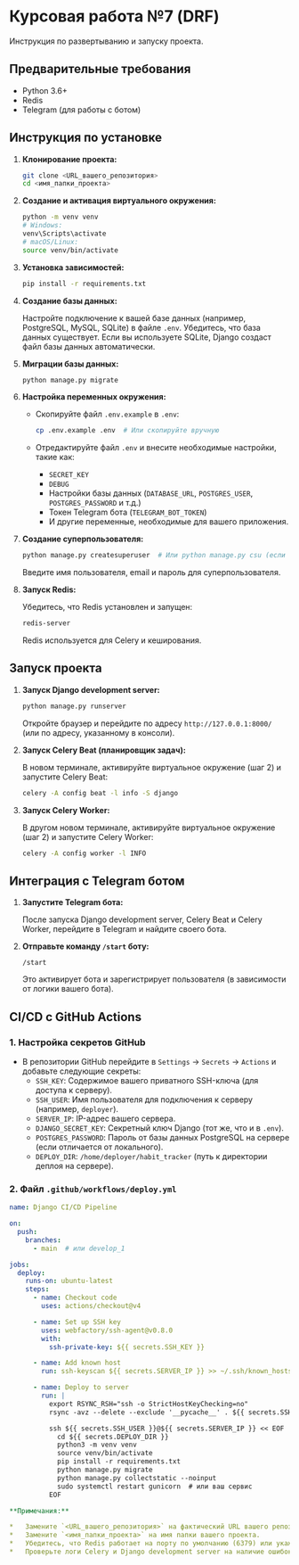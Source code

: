 # Курсовая работа №7 (DRF)

Инструкция по развертыванию и запуску проекта.

## Предварительные требования

*   Python 3.6+
*   Redis
*   Telegram (для работы с ботом)

## Инструкция по установке

1.  **Клонирование проекта:**

    ```bash
    git clone <URL_вашего_репозитория>
    cd <имя_папки_проекта>
    ```

2.  **Создание и активация виртуального окружения:**

    ```bash
    python -m venv venv
    # Windows:
    venv\Scripts\activate
    # macOS/Linux:
    source venv/bin/activate
    ```

3.  **Установка зависимостей:**

    ```bash
    pip install -r requirements.txt
    ```

4.  **Создание базы данных:**

    Настройте подключение к вашей базе данных (например, PostgreSQL, MySQL, SQLite) в файле `.env`.  Убедитесь, что база данных существует.  Если вы используете SQLite, Django создаст файл базы данных автоматически.

5.  **Миграции базы данных:**

    ```bash
    python manage.py migrate
    ```

6.  **Настройка переменных окружения:**

    *   Скопируйте файл `.env.example` в `.env`:

        ```bash
        cp .env.example .env  # Или скопируйте вручную
        ```

    *   Отредактируйте файл `.env` и внесите необходимые настройки, такие как:
        *   `SECRET_KEY`
        *   `DEBUG`
        *   Настройки базы данных (`DATABASE_URL`, `POSTGRES_USER`, `POSTGRES_PASSWORD` и т.д.)
        *   Токен Telegram бота (`TELEGRAM_BOT_TOKEN`)
        *   И другие переменные, необходимые для вашего приложения.

7.  **Создание суперпользователя:**

    ```bash
    python manage.py createsuperuser  # Или python manage.py csu (если определена команда)
    ```

    Введите имя пользователя, email и пароль для суперпользователя.

8.  **Запуск Redis:**

    Убедитесь, что Redis установлен и запущен:

    ```bash
    redis-server
    ```

    Redis используется для Celery и кеширования.

## Запуск проекта

1.  **Запуск Django development server:**

    ```bash
    python manage.py runserver
    ```

    Откройте браузер и перейдите по адресу `http://127.0.0.1:8000/` (или по адресу, указанному в консоли).

2.  **Запуск Celery Beat (планировщик задач):**

    В новом терминале, активируйте виртуальное окружение (шаг 2) и запустите Celery Beat:

    ```bash
    celery -A config beat -l info -S django
    ```

3.  **Запуск Celery Worker:**

    В другом новом терминале, активируйте виртуальное окружение (шаг 2) и запустите Celery Worker:

    ```bash
    celery -A config worker -l INFO
    ```

## Интеграция с Telegram ботом

1.  **Запустите Telegram бота:**

    После запуска Django development server, Celery Beat и Celery Worker, перейдите в Telegram и найдите своего бота.

2.  **Отправьте команду `/start` боту:**

    ```
    /start
    ```

    Это активирует бота и зарегистрирует пользователя (в зависимости от логики вашего бота).

## CI/CD с GitHub Actions

### 1. Настройка секретов GitHub

*   В репозитории GitHub перейдите в `Settings` -> `Secrets` -> `Actions` и добавьте следующие секреты:
    *   `SSH_KEY`: Содержимое вашего приватного SSH-ключа (для доступа к серверу).
    *   `SSH_USER`: Имя пользователя для подключения к серверу (например, `deployer`).
    *   `SERVER_IP`: IP-адрес вашего сервера.
    *   `DJANGO_SECRET_KEY`: Секретный ключ Django (тот же, что и в `.env`).
    *   `POSTGRES_PASSWORD`: Пароль от базы данных PostgreSQL на сервере (если отличается от локального).
    *   `DEPLOY_DIR`: `/home/deployer/habit_tracker` (путь к директории деплоя на сервере).

### 2. Файл `.github/workflows/deploy.yml`

```yaml
name: Django CI/CD Pipeline

on:
  push:
    branches:
      - main  # или develop_1

jobs:
  deploy:
    runs-on: ubuntu-latest
    steps:
      - name: Checkout code
        uses: actions/checkout@v4

      - name: Set up SSH key
        uses: webfactory/ssh-agent@v0.8.0
        with:
          ssh-private-key: ${{ secrets.SSH_KEY }}

      - name: Add known host
        run: ssh-keyscan ${{ secrets.SERVER_IP }} >> ~/.ssh/known_hosts

      - name: Deploy to server
        run: |
          export RSYNC_RSH="ssh -o StrictHostKeyChecking=no"
          rsync -avz --delete --exclude '__pycache__' . ${{ secrets.SSH_USER }}@${{ secrets.SERVER_IP }}:${{ secrets.DEPLOY_DIR }}

          ssh ${{ secrets.SSH_USER }}@${{ secrets.SERVER_IP }} << EOF
            cd ${{ secrets.DEPLOY_DIR }}
            python3 -m venv venv
            source venv/bin/activate
            pip install -r requirements.txt
            python manage.py migrate
            python manage.py collectstatic --noinput
            sudo systemctl restart gunicorn  # или ваш сервис
          EOF

**Примечания:**

*   Замените `<URL_вашего_репозитория>` на фактический URL вашего репозитория.
*   Замените `<имя_папки_проекта>` на имя папки вашего проекта.
*   Убедитесь, что Redis работает на порту по умолчанию (6379) или укажите другой порт в настройках.
*   Проверьте логи Celery и Django development server на наличие ошибок.
